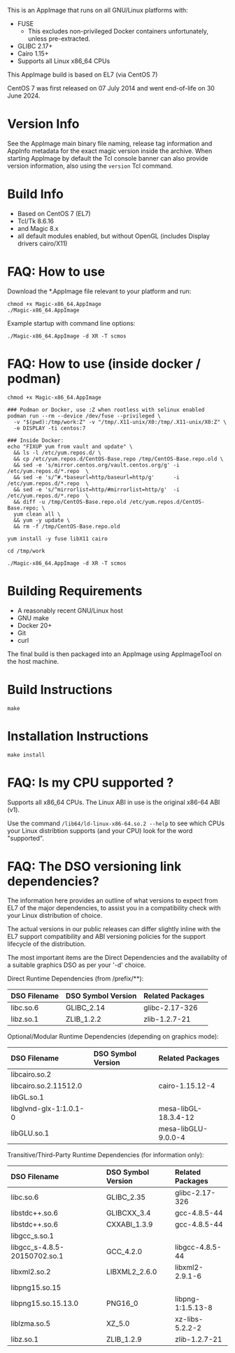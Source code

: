 This is an AppImage that runs on all GNU/Linux platforms with:

* FUSE
    * This excludes non-privileged Docker containers unfortunately, unless pre-extracted.
* GLIBC 2.17+
* Cairo 1.15+
* Supports all Linux x86_64 CPUs

This AppImage build is based on EL7 (via CentOS 7)

CentOS 7 was first released on 07 July 2014 and went end-of-life on 30 June 2024.

# Version Info

See the AppImage main binary file naming, release tag information and AppInfo metadata
for the exact magic version inside the archive.  When starting AppImage by default the
Tcl console banner can also provide version information, also using the `version` Tcl
command.

# Build Info

* Based on CentOS 7 (EL7)
* Tcl/Tk 8.6.16
* and Magic 8.x
* all default modules enabled, but without OpenGL (includes Display drivers cairo/X11)

# FAQ: How to use

Download the *.AppImage file relevant to your platform and run:

```
chmod +x Magic-x86_64.AppImage
./Magic-x86_64.AppImage
```

Example startup with command line options:

```
./Magic-x86_64.AppImage -d XR -T scmos
```

# FAQ: How to use (inside docker / podman)

```
chmod +x Magic-x86_64.AppImage

### Podman or Docker, use :Z when rootless with selinux enabled
podman run --rm --device /dev/fuse --privileged \
  -v "$(pwd):/tmp/work:Z" -v "/tmp/.X11-unix/X0:/tmp/.X11-unix/X0:Z" \
  -e DISPLAY -ti centos:7

### Inside Docker:
echo "FIXUP yum from vault and update" \
  && ls -l /etc/yum.repos.d/ \
  && cp /etc/yum.repos.d/CentOS-Base.repo /tmp/CentOS-Base.repo.old \
  && sed -e 's/mirror.centos.org/vault.centos.org/g' -i /etc/yum.repos.d/*.repo  \
  && sed -e 's/^#.*baseurl=http/baseurl=http/g'      -i /etc/yum.repos.d/*.repo  \
  && sed -e 's/^mirrorlist=http/#mirrorlist=http/g'  -i /etc/yum.repos.d/*.repo  \
  && diff -u /tmp/CentOS-Base.repo.old /etc/yum.repos.d/CentOS-Base.repo; \
  yum clean all \
  && yum -y update \
  && rm -f /tmp/CentOS-Base.repo.old

yum install -y fuse libX11 cairo

cd /tmp/work

./Magic-x86_64.AppImage -d XR -T scmos
```

# Building Requirements

* A reasonably recent GNU/Linux host
* GNU make
* Docker 20+
* Git
* curl

The final build is then packaged into an AppImage using AppImageTool on the host machine.

# Build Instructions
`make`

# Installation Instructions
`make install`

# FAQ: Is my CPU supported ?

Supports all x86_64 CPUs.  The Linux ABI in use is the original x86-64 ABI (v1).

Use the command `/lib64/ld-linux-x86-64.so.2 --help` to see which CPUs your
Linux distribtion supports (and your CPU) look for the word "supported".

# FAQ: The DSO versioning link dependencies?

The information here provides an outline of what versions to expect from EL7
of the major dependencies, to assist you in a compatibility check with your
Linux distribution of choice.

The actual versions in our public releases can differ slightly inline with
the EL7 support compatibility and ABI versioning policies for the support
lifecycle of the distribution.

The most important items are the Direct Dependencies and the availabilty
of a suitable graphics DSO as per your '-d' choice.

Direct Runtime Dependencies (from /prefix/**):

| DSO Filename           | DSO Symbol Version  | Related Packages     |
| :--------------------- | :------------------ | :------------------- |
| libc.so.6              | GLIBC_2.14          | glibc-2.17-326       |
| libz.so.1              | ZLIB_1.2.2          | zlib-1.2.7-21        |

Optional/Modular Runtime Dependencies (depending on graphics mode):

| DSO Filename           | DSO Symbol Version  | Related Packages     |
| :--------------------- | :------------------ | :------------------- |
| libcairo.so.2          |                     |                      |
| libcairo.so.2.11512.0  |                     | cairo-1.15.12-4      |
| libGL.so.1             |                     |                      |
| libglvnd-glx-1:1.0.1-0 |                     | mesa-libGL-18.3.4-12 |
| libGLU.so.1            |                     | mesa-libGLU-9.0.0-4  |

Transitive/Third-Party Runtime Dependencies (for information only):

| DSO Filename           | DSO Symbol Version  | Related Packages     |
| :--------------------- | :------------------ | :------------------- |
| libc.so.6              | GLIBC_2.35          | glibc-2.17-326       |
| libstdc++.so.6         | GLIBCXX_3.4         | gcc-4.8.5-44         |
| libstdc++.so.6         | CXXABI_1.3.9        | gcc-4.8.5-44         |
| libgcc_s.so.1          |                     |                      |
| libgcc_s-4.8.5-20150702.so.1 | GCC_4.2.0     | libgcc-4.8.5-44      |
| libxml2.so.2           | LIBXML2_2.6.0       | libxml2-2.9.1-6      |
| libpng15.so.15         |                     |                      |
| libpng15.so.15.13.0    | PNG16_0             | libpng-1:1.5.13-8    |
| liblzma.so.5           | XZ_5.0              | xz-libs-5.2.2-2      |
| libz.so.1              | ZLIB_1.2.9          | zlib-1.2.7-21        |
